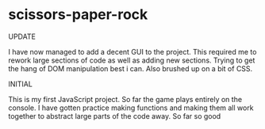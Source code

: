 # scissors-paper-rock

UPDATE

I have now managed to add a decent GUI to the project. This required me to rework large sections of code as well as adding new sections. Trying to get the hang of DOM
manipulation best i can. Also brushed up on a bit of CSS.

INITIAL

This is my first JavaScript project.
So far the game plays entirely on the console.
I have gotten practice making functions and making them all work together to abstract large parts of the code away.
So far so good
